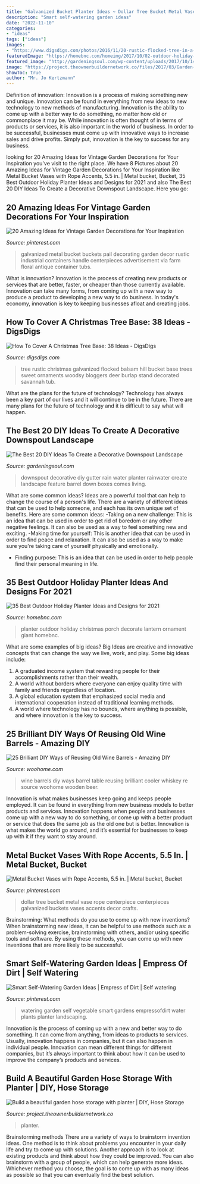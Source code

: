 ```yaml
---
title: "Galvanized Bucket Planter Ideas ~ Dollar Tree Bucket Metal Vase Rope Centerpiece Centerpieces Galvanized Buckets Vases Accents Decor Crafts"
description: "Smart self-watering garden ideas"
date: "2022-11-10"
categories:
- "ideas"
tags: ["ideas"]
images:
- "https://www.digsdigs.com/photos/2016/11/20-rustic-flocked-tree-in-a-galvanized-bucket.jpg"
featuredImage: "https://homebnc.com/homeimg/2017/10/02-outdoor-holiday-planter-ideas-homebnc.jpg"
featured_image: "http://gardeningsoul.com/wp-content/uploads/2017/10/14-1-1.jpg"
image: "https://project.theownerbuildernetwork.co/files/2017/03/Garden-Hose-Storage-Ideas-02.jpg"
ShowToc: true
author: "Mr. Jo Kertzmann"
---
```



Definition of innovation:
Innovation is a process of making something new and unique. Innovation can be found in everything from new ideas to new technology to new methods of manufacturing. Innovation is the ability to come up with a better way to do something, no matter how old or commonplace it may be.
While innovation is often thought of in terms of products or services, it is also important in the world of business. In order to be successful, businesses must come up with innovative ways to increase sales and drive profits. Simply put, innovation is the key to success for any business.

	

		
looking for 20 Amazing Ideas for Vintage Garden Decorations for Your Inspiration you've visit to the right place. We have 8 Pictures about 20 Amazing Ideas for Vintage Garden Decorations for Your Inspiration like Metal Bucket Vases with Rope Accents, 5.5 in. | Metal bucket, Bucket, 35 Best Outdoor Holiday Planter Ideas and Designs for 2021 and also The Best 20 DIY Ideas To Create a Decorative Downspout Landscape. Here you go:
		
    
## 20 Amazing Ideas For Vintage Garden Decorations For Your Inspiration

<img loading=lazy src="https://i.pinimg.com/originals/ca/af/80/caaf80d7e25269cb61972edb612deec3.jpg" onerror="this.onerror=null;this.src='https://tse1.mm.bing.net/th?id=OIP.zKxTAAfTw1BAAuJzp_A-zAHaLF&amp;pid=15.1';" alt="20 Amazing Ideas for Vintage Garden Decorations for Your Inspiration">

_Source: pinterest.com_

>galvanized metal bucket buckets pail decorating garden decor rustic industrial containers handle centerpieces advertisement via farm floral antique container tubs. 

	

What is innovation?
Innovation is the process of creating new products or services that are better, faster, or cheaper than those currently available. Innovation can take many forms, from coming up with a new way to produce a product to developing a new way to do business. In today's economy, innovation is key to keeping businesses afloat and creating jobs.

    
## How To Cover A Christmas Tree Base: 38 Ideas - DigsDigs

<img loading=lazy src="https://www.digsdigs.com/photos/2016/11/20-rustic-flocked-tree-in-a-galvanized-bucket.jpg" onerror="this.onerror=null;this.src='https://tse1.mm.bing.net/th?id=OIP.beNxiobnt3hmRmnryjFhqwHaLH&amp;pid=15.1';" alt="How To Cover A Christmas Tree Base: 38 Ideas - DigsDigs">

_Source: digsdigs.com_

>tree rustic christmas galvanized flocked balsam hill bucket base trees sweet ornaments woodsy bloggers deer burlap stand decorated savannah tub. 

	

What are the plans for the future of technology?
Technology has always been a key part of our lives and it will continue to be in the future. There are many plans for the future of technology and it is difficult to say what will happen.

    
## The Best 20 DIY Ideas To Create A Decorative Downspout Landscape

<img loading=lazy src="http://gardeningsoul.com/wp-content/uploads/2017/10/14-1-1.jpg" onerror="this.onerror=null;this.src='https://tse4.mm.bing.net/th?id=OIP.Tl1o8jC4Ap6X0HIuGI5mPQHaJ4&amp;pid=15.1';" alt="The Best 20 DIY Ideas To Create a Decorative Downspout Landscape">

_Source: gardeningsoul.com_

>downspout decorative diy gutter rain water planter rainwater create landscape feature barrel down boxes comes living. 

	

What are some common ideas?
Ideas are a powerful tool that can help to change the course of a person's life. There are a variety of different ideas that can be used to help someone, and each has its own unique set of benefits. Here are some common ideas: 
-Taking on a new challenge: This is an idea that can be used in order to get rid of boredom or any other negative feelings. It can also be used as a way to feel something new and exciting. 
-Making time for yourself: This is another idea that can be used in order to find peace and relaxation. It can also be used as a way to make sure you're taking care of yourself physically and emotionally. 
- Finding purpose: This is an idea that can be used in order to help people find their personal meaning in life.

    
## 35 Best Outdoor Holiday Planter Ideas And Designs For 2021

<img loading=lazy src="https://homebnc.com/homeimg/2017/10/02-outdoor-holiday-planter-ideas-homebnc.jpg" onerror="this.onerror=null;this.src='https://tse1.mm.bing.net/th?id=OIP.jsYyCGmueqcX5Na-PyHmjQHaJ6&amp;pid=15.1';" alt="35 Best Outdoor Holiday Planter Ideas and Designs for 2021">

_Source: homebnc.com_

>planter outdoor holiday christmas porch decorate lantern ornament giant homebnc. 

	

What are some examples of big ideas?
Big Ideas are creative and innovative concepts that can change the way we live, work, and play. Some big ideas include: 
1. A graduated income system that rewarding people for their accomplishments rather than their wealth.
2. A world without borders where everyone can enjoy quality time with family and friends regardless of location.
3. A global education system that emphasized social media and international cooperation instead of traditional learning methods.
4. A world where technology has no bounds, where anything is possible, and where innovation is the key to success.

    
## 25 Brilliant DIY Ways Of Reusing Old Wine Barrels - Amazing DIY

<img loading=lazy src="http://www.woohome.com/wp-content/uploads/2013/12/DIY-Ways-To-Re-Use-Wine-Barrels-2-2.jpg" onerror="this.onerror=null;this.src='https://tse3.mm.bing.net/th?id=OIP.YMV6SgIM0ApcAgHlL0Q4gAHaLE&amp;pid=15.1';" alt="25 Brilliant DIY Ways of Reusing Old Wine Barrels - Amazing DIY">

_Source: woohome.com_

>wine barrels diy ways barrel table reusing brilliant cooler whiskey re source woohome wooden beer. 

	

Innovation is what makes businesses keep going and keeps people employed. It can be found in everything from new business models to better products and services. Innovation happens when people and businesses come up with a new way to do something, or come up with a better product or service that does the same job as the old one but is better. Innovation is what makes the world go around, and it’s essential for businesses to keep up with it if they want to stay around.

    
## Metal Bucket Vases With Rope Accents, 5.5 In. | Metal Bucket, Bucket

<img loading=lazy src="https://i.pinimg.com/736x/1d/94/53/1d9453cc4f908fa9e36f352274e707d4.jpg" onerror="this.onerror=null;this.src='https://tse1.mm.bing.net/th?id=OIP.mI7yWS_jL9U4x63hl8U7vAHaHa&amp;pid=15.1';" alt="Metal Bucket Vases with Rope Accents, 5.5 in. | Metal bucket, Bucket">

_Source: pinterest.com_

>dollar tree bucket metal vase rope centerpiece centerpieces galvanized buckets vases accents decor crafts. 

	

Brainstorming: What methods do you use to come up with new inventions?
When brainstorming new ideas, it can be helpful to use methods such as: a problem-solving exercise, brainstorming with others, and/or using specific tools and software. By using these methods, you can come up with new inventions that are more likely to be successful.

    
## Smart Self-Watering Garden Ideas | Empress Of Dirt | Self Watering

<img loading=lazy src="https://i.pinimg.com/736x/b0/27/5d/b0275d8b87db373d8f12f709a2239d64.jpg" onerror="this.onerror=null;this.src='https://tse3.mm.bing.net/th?id=OIP.Q-CeIN2nsMjiEpVRyw_Q7AHaLH&amp;pid=15.1';" alt="Smart Self-Watering Garden Ideas | Empress of Dirt | Self watering">

_Source: pinterest.com_

>watering garden self vegetable smart gardens empressofdirt water plants planter landscaping. 

	

Innovation is the process of coming up with a new and better way to do something. It can come from anything, from ideas to products to services. Usually, innovation happens in companies, but it can also happen in individual people. Innovation can mean different things for different companies, but it’s always important to think about how it can be used to improve the company’s products and services.

    
## Build A Beautiful Garden Hose Storage With Planter | DIY, Hose Storage

<img loading=lazy src="https://project.theownerbuildernetwork.co/files/2017/03/Garden-Hose-Storage-Ideas-02.jpg" onerror="this.onerror=null;this.src='https://tse3.mm.bing.net/th?id=OIP.6o3R0DdHSit8xOLzsui6XwHaJ4&amp;pid=15.1';" alt="Build a beautiful garden hose storage with planter | DIY, Hose Storage">

_Source: project.theownerbuildernetwork.co_

>planter. 

	

Brainstorming methods
There are a variety of ways to brainstorm invention ideas. One method is to think about problems you encounter in your daily life and try to come up with solutions. Another approach is to look at existing products and think about how they could be improved. You can also brainstorm with a group of people, which can help generate more ideas. Whichever method you choose, the goal is to come up with as many ideas as possible so that you can eventually find the best solution.

